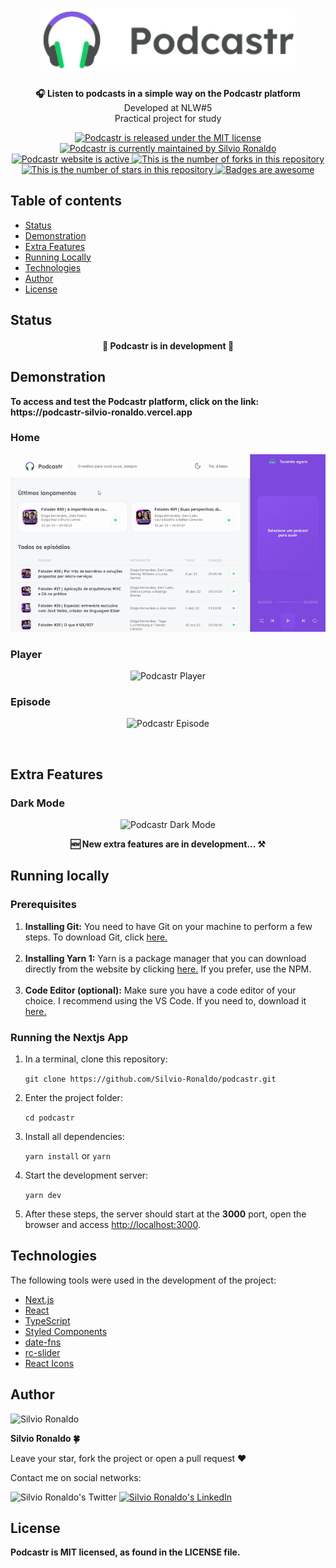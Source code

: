<h1 align="center">
  <img src="./assets/logo.svg" alt="Podcastr Logo" height=100 />
</h1>

<p align="center"><strong>🎧 Listen to podcasts in a simple way on the Podcastr platform</strong></br>Developed at NLW#5</br>Practical project for study<p>

<p align="center">
  <a href="">
    <img src="https://img.shields.io/badge/license-MIT-blue" alt="Podcastr is released under the MIT license" />
  </a>
  <a href="https://GitHub.com/Silvio-Ronaldo/podcastr/graphs/commit-activity">
    <img src="https://img.shields.io/badge/Maintained%3F-yes-brightgreen" alt="Podcastr is currently maintained by Silvio Ronaldo" />
  </a>
  <a href="https://podcastr-silvio-ronaldo.vercel.app">
    <img src="https://img.shields.io/badge/website-up-brightgreen" alt="Podcastr website is active" />
  </a>
  <a href="https://GitHub.com/Silvio-Ronaldo/podcastr/network/">
    <img src="https://img.shields.io/github/forks/Silvio-Ronaldo/podcastr?style=social" alt="This is the number of forks in this repository" />
  </a>
  <a href="https://GitHub.com/Silvio-Ronaldo/podcastr/stargazers/">
    <img src="https://img.shields.io/github/stars/Silvio-Ronaldo/podcastr?style=social" alt="This is the number of stars in this repository" />
  </a>
  <a href="https://github.com/Naereen/badges">
    <img src="https://img.shields.io/badge/badge-awesome-brightgreen" alt="Badges are awesome" />
  </a>
</p>


<h2>
  Table of contents
</h2>
<ul>
  <li><a href="./README.md#Status">Status</a></li>
  <li><a href="./README.md#Demonstration">Demonstration</a></li>
  <li><a href="./README.md#Extra">Extra Features</a></li>
  <li><a href="./README.md#Running">Running Locally</a></li>
  <li><a href="./README.md#Technologies">Technologies</a></li>
  <li><a href="./README.md#Author">Author</a></li>
  <li><a href="./README.md#License">License</a></li>
</ul>


<h2>Status</h2>
<h4 align="center">🚧 Podcastr is in development 🚀</h4>


<h2>Demonstration</h2>
<p>
  <strong>To access and test the Podcastr platform, click on the link: https://podcastr-silvio-ronaldo.vercel.app</strong>
</p>

<h3>Home</h3>
  <p align="center">
    <img src="./assets/home.gif" alt="Podcastr Home" />
  </p>

<h3>Player</h3>
  <p align="center">
    <img src="./assets/player.gif" alt="Podcastr Player" />
  </p>

<h3>Episode</h3>
  <p align="center">
    <img src="./assets/episode.gif" alt="Podcastr Episode" />
  </p>
  </br>


<h2>Extra Features</h2>
<h3>Dark Mode</h3>
  <p align="center">
    <img src="./assets/dark-theme.gif" alt="Podcastr Dark Mode" />
  </p>
  
  <p align="center"><strong>🆕 New extra features are in development... ⚒️</strong></p>
  
  
<h2>Running locally</h2>
<h3>Prerequisites</h3>
<ol>
  <li><strong>Installing Git:</strong> You need to have Git on your machine to perform a few steps. To download Git, click <a href="https://git-scm.com/downloads">here.</a></li></br>
  <li><strong>Installing Yarn 1:</strong> Yarn is a package manager that you can download directly from the website by clicking <a href="https://classic.yarnpkg.com/en/docs/install#windows-stable">here.</a> If you prefer, use the NPM.</li></br>
  <li><strong>Code Editor (optional):</strong> Make sure you have a code editor of your choice. I recommend using the VS Code. If you need to, download it <a href="https://code.visualstudio.com/Download">here.</a></li>
</ol>

<h3>Running the Nextjs App</h3>
<ol>
  <li>In a terminal, clone this repository:
    <p><code>git clone https://github.com/Silvio-Ronaldo/podcastr.git</code></p>
  </li>
  <li>Enter the project folder:
    <p><code>cd podcastr</code></p>
  </li>
  <li>Install all dependencies:
    <p><code>yarn install</code> or <code>yarn</code></p>
  </li>
  <li>Start the development server:
    <p><code>yarn dev</code></p>
  </li>
  <li>After these steps, the server should start at the <strong>3000</strong> port, open the browser and access <a href="http://localhost:3000">http://localhost:3000</a>.</li>
</ol>


<h2>Technologies</h2>
<p>The following tools were used in the development of the project: </p>

<ul>
  <li><a href="https://nextjs.org">Next.js</a></li>
  <li><a href="https://pt-br.reactjs.org">React</a></li>
  <li><a href="https://www.typescriptlang.org">TypeScript</a></li>
  <li><a href="https://styled-components.com">Styled Components</a></li>
  <li><a href="https://date-fns.org">date-fns</a></li>
  <li><a href="https://www.npmjs.com/package/rc-slider">rc-slider</a></li>
  <li><a href="https://react-icons.github.io/react-icons/">React Icons</a></li>
</ul>


<h2>Author</h2>
<p>
  <img src="https://avatars.githubusercontent.com/u/48893927?v=4" alt="Silvio Ronaldo" height=80 width=80 />
</p>
<p><strong>Silvio Ronaldo 🍀</strong></p>
<p>Leave your star, fork the project or open a pull request ❤️</p>
<p>Contact me on social networks: </p>
<p><img src="https://img.shields.io/twitter/follow/sivirinoo?style=social" alt="Silvio Ronaldo's Twitter" />
<a href="https://br.linkedin.com/in/silvio-ronaldo77"><img src="https://img.shields.io/badge/-Silvio-blue?style=flat&logo=Linkedin&logoColor=white" alt="Silvio Ronaldo's LinkedIn" /></a></p>


<h2>License</h2>
<p><strong>Podcastr is MIT licensed, as found in the LICENSE file.</strong></p>




  
  

  
  
 











